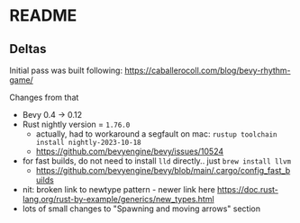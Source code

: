 # README

## Deltas

Initial pass was built following:
https://caballerocoll.com/blog/bevy-rhythm-game/

Changes from that
- Bevy 0.4 -> 0.12
- Rust nightly version = `1.76.0`
  - actually, had to workaround a segfault on mac: `rustup toolchain install nightly-2023-10-18`
  - https://github.com/bevyengine/bevy/issues/10524
- for fast builds, do not need to install `lld` directly.. just `brew install llvm`
  - https://github.com/bevyengine/bevy/blob/main/.cargo/config_fast_builds
- nit: broken link to newtype pattern - newer link here https://doc.rust-lang.org/rust-by-example/generics/new_types.html
- lots of small changes to "Spawning and moving arrows" section
